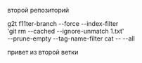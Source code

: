 второй репозиторий


g2t f11ter-branch --force --index-filter \
  'git rm --cached --ignore-unmatch 1.txt' \
  --prune-empty --tag-name-filter cat -- --all


привет из второй ветки